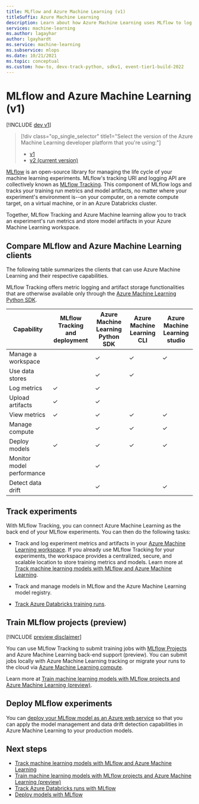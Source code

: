 ```yaml
---
title: MLflow and Azure Machine Learning (v1)
titleSuffix: Azure Machine Learning
description: Learn about how Azure Machine Learning uses MLflow to log metrics and artifacts from machine learning models, and to deploy your machine learning models as a web service.
services: machine-learning
ms.author: lagayhar
author: lgayhardt
ms.service: machine-learning
ms.subservice: mlops
ms.date: 10/21/2021
ms.topic: conceptual
ms.custom: how-to, devx-track-python, sdkv1, event-tier1-build-2022
---
```


# MLflow and Azure Machine Learning (v1)

[!INCLUDE [dev v1](../../../includes/machine-learning-dev-v1.md)]

> [!div class="op_single_selector" title1="Select the version of the Azure Machine Learning developer platform that you're using:"]
> * [v1](concept-mlflow-v1.md)
> * [v2 (current version)](../concept-mlflow.md)

[MLflow](https://www.mlflow.org) is an open-source library for managing the life cycle of your machine learning experiments. MLflow's tracking URI and logging API are collectively known as [MLflow Tracking](https://mlflow.org/docs/latest/quickstart.html#using-the-tracking-api). This component of MLflow logs and tracks your training run metrics and model artifacts, no matter where your experiment's environment is--on your computer, on a remote compute target, on a virtual machine, or in an Azure Databricks cluster. 

Together, MLflow Tracking and Azure Machine learning allow you to track an experiment's run metrics and store model artifacts in your Azure Machine Learning workspace.

## Compare MLflow and Azure Machine Learning clients

The following table summarizes the clients that can use Azure Machine Learning and their respective capabilities.

MLflow Tracking offers metric logging and artifact storage functionalities that are otherwise available only through the [Azure Machine Learning Python SDK](/python/api/overview/azure/ml/intro).

| Capability | MLflow Tracking and deployment | Azure Machine Learning Python SDK |  Azure Machine Learning CLI | Azure Machine Learning studio|
|---|---|---|---|---|
| Manage a workspace |   | ✓ | ✓ | ✓ |
| Use data stores  |   | ✓ | ✓ | |
| Log metrics      | ✓ | ✓ |   | |
| Upload artifacts | ✓ | ✓ |   | |
| View metrics     | ✓ | ✓ | ✓ | ✓ |
| Manage compute   |   | ✓ | ✓ | ✓ |
| Deploy models    | ✓ | ✓ | ✓ | ✓ |
| Monitor model performance ||✓|  |   |
| Detect data drift |   | ✓ |   | ✓ |


## Track experiments

With MLflow Tracking, you can connect Azure Machine Learning as the back end of your MLflow experiments. You can then do the following tasks:

+ Track and log experiment metrics and artifacts in your [Azure Machine Learning workspace](concept-azure-machine-learning-architecture.md#workspace). If you already use MLflow Tracking for your experiments, the workspace provides a centralized, secure, and scalable location to store training metrics and models. Learn more at [Track machine learning models with MLflow and Azure Machine Learning](../how-to-use-mlflow.md). 

+ Track and manage models in MLflow and the Azure Machine Learning model registry.

+ [Track Azure Databricks training runs](../how-to-use-mlflow-azure-databricks.md).

## Train MLflow projects (preview)

[!INCLUDE [preview disclaimer](../../../includes/machine-learning-preview-generic-disclaimer.md)]

You can use MLflow Tracking to submit training jobs with [MLflow Projects](https://www.mlflow.org/docs/latest/projects.html) and Azure Machine Learning back-end support (preview). You can submit jobs locally with Azure Machine Learning tracking or migrate your runs to the cloud via [Azure Machine Learning compute](../how-to-create-attach-compute-cluster.md).

Learn more at [Train machine learning models with MLflow projects and Azure Machine Learning (preview)](../how-to-train-mlflow-projects.md).

## Deploy MLflow experiments

You can [deploy your MLflow model as an Azure web service](../how-to-deploy-mlflow-models.md) so that you can apply the model management and data drift detection capabilities in Azure Machine Learning to your production models.

## Next steps
* [Track machine learning models with MLflow and Azure Machine Learning](how-to-use-mlflow.md) 
* [Train machine learning models with MLflow projects and Azure Machine Learning (preview)](../how-to-train-mlflow-projects.md)
* [Track Azure Databricks runs with MLflow](../how-to-use-mlflow-azure-databricks.md)
* [Deploy models with MLflow](how-to-deploy-mlflow-models.md)
